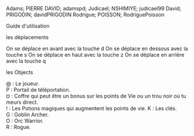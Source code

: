 Adams; PIERRE DAVID; adamspd; Judicael; NSHIMIYE; judicael99 David; PRIGODIN; davidPRIGODIN Rodrigue; POISSON; RodriguePoisson

Guide d'utilisation

les déplacements

On se déplace en avant avec la touche d On se déplace en dessous avec la touche s On se déplace en haut avec la touche z On se déplace en arrière avec la touche q

les Objects

@ : Le joueur.  
P : Portail de téléportation.    
¤ : Coffre qui peut être un bonus sur les points de Vie ou un trou noir où tu meurs direct.      
! : Les Potions magiques qui augmentent les points de vie. 
K : Les clés.  
G : Goblin Archer.  
O : Orc Warrior.  
R : Rogue.  


